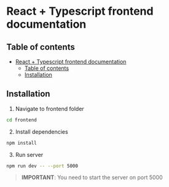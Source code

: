 # React + Typescript frontend documentation

## Table of contents

- [React + Typescript frontend documentation](#react--typescript-frontend-documentation)
  - [Table of contents](#table-of-contents)
  - [Installation](#installation)

## Installation

1. Navigate to frontend folder

```bash
cd frontend
```

2. Install dependencies

```bash
npm install
```

3. Run server

```bash
npm run dev -- --port 5000
```

> **IMPORTANT**: You need to start the server on port 5000

